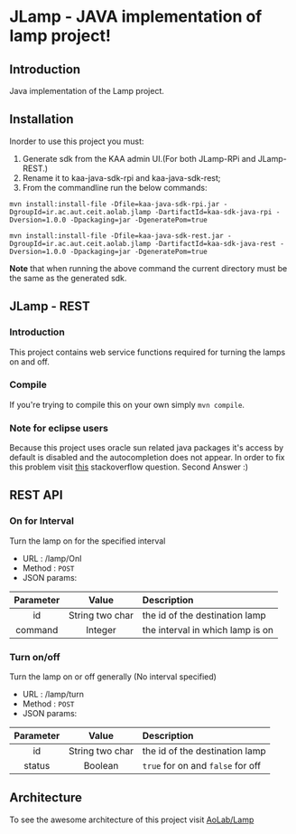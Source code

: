 # JLamp - JAVA implementation of lamp project!
## Introduction
Java implementation of the Lamp project.

## Installation
Inorder to use this project you must:  
1. Generate sdk from the KAA admin UI.(For both JLamp-RPi and JLamp-REST.)   
2. Rename it to kaa-java-sdk-rpi and kaa-java-sdk-rest;  
3. From the commandline run the below commands:  

```shell
mvn install:install-file -Dfile=kaa-java-sdk-rpi.jar -DgroupId=ir.ac.aut.ceit.aolab.jlamp -DartifactId=kaa-sdk-java-rpi -Dversion=1.0.0 -Dpackaging=jar -DgeneratePom=true
```

```shell
mvn install:install-file -Dfile=kaa-java-sdk-rest.jar -DgroupId=ir.ac.aut.ceit.aolab.jlamp -DartifactId=kaa-sdk-java-rest -Dversion=1.0.0 -Dpackaging=jar -DgeneratePom=true
```

**Note** that when running the above command the current directory must be the same as the generated sdk.

## JLamp - REST
### Introduction
This project contains web service functions required for turning the lamps on and off.

### Compile
If you're trying to compile this on your own simply `mvn compile`.

### Note for eclipse users
Because this project uses oracle sun related java packages it's access by default
is disabled and the autocompletion does not appear.
In order to fix this problem visit
[this](http://stackoverflow.com/questions/13155734/eclipse-cant-recognize-com-sun-net-httpserver-httpserver-package)
stackoverflow question. Second Answer :)

## REST API
### On for Interval
Turn the lamp on for the specified interval

* URL : /lamp/OnI
* Method : `POST`
* JSON params:

| Parameter  | Value           | Description                      |
|:----------:|:---------------:|:-------------------------------- |
| id         | String two char | the id of the destination lamp   |
| command    | Integer         | the interval in which lamp is on |

### Turn on/off  
Turn the lamp on or off generally (No interval specified)  

* URL : /lamp/turn
* Method : `POST`
* JSON params:

| Parameter  | Value           | Description                      |
|:----------:|:---------------:|:-------------------------------- |
| id         | String two char | the id of the destination lamp   |
| status     | Boolean         | `true` for on and `false` for off |

## Architecture
To see the awesome architecture of this project visit [AoLab/Lamp](https://github.com/AoLab/Lamp) 
